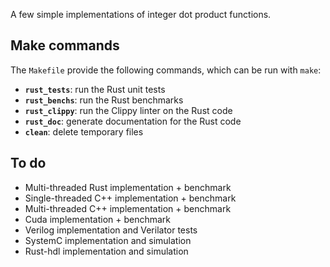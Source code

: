 A few simple implementations of integer dot product functions.

## Make commands

The `Makefile` provide the following commands, which can be run with `make`: 

* **`rust_tests`**: run the Rust unit tests
* **`rust_benchs`**: run the Rust benchmarks
* **`rust_clippy`**: run the Clippy linter on the Rust code
* **`rust_doc`**: generate documentation for the Rust code
* **`clean`**: delete temporary files

## To do

* Multi-threaded Rust implementation + benchmark
* Single-threaded C++ implementation + benchmark
* Multi-threaded C++ implementation + benchmark
* Cuda implementation + benchmark
* Verilog implementation and Verilator tests
* SystemC implementation and simulation
* Rust-hdl implementation and simulation
